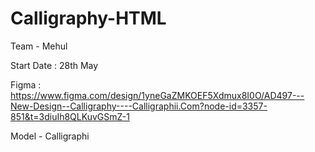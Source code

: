 # Calligraphy-HTML
Team - Mehul

Start Date : 28th May


Figma : https://www.figma.com/design/1yneGaZMKOEF5Xdmux8I0O/AD497---New-Design--Calligraphy----Calligraphii.Com?node-id=3357-851&t=3diuIh8QLKuvGSmZ-1


Model - Calligraphi

